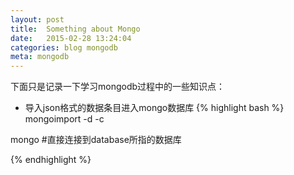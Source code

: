 ```yaml
---
layout: post
title:  Something about Mongo
date:   2015-02-28 13:24:04
categories: blog mongodb
meta: mongodb
---
```


下面只是记录一下学习mongodb过程中的一些知识点：

- 导入json格式的数据条目进入mongo数据库
{% highlight bash %}
mongoimport  -d <database source name> -c <collection name> <json-formated file>

mongo <database name> #直接连接到database所指的数据库

{% endhighlight %}
